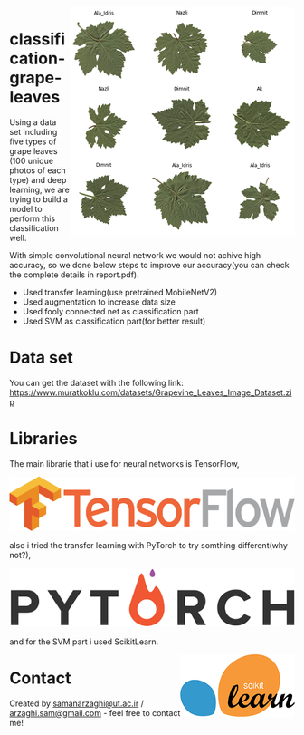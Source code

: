 <img src="./img/pre-process.png" align="right" />

# classification-grape-leaves
Using a data set including five types of grape leaves (100 unique photos of each type) and deep learning, we are trying to build a model to perform this classification well.

With simple convolutional neural network we would not achive high accuracy, so we done below steps to improve our accuracy(you can check the complete details in report.pdf).

* Used transfer learning(use pretrained MobileNetV2)
* Used augmentation to increase data size
* Used fooly connected net as classification part
* Used SVM as  classification part(for better result)

# Data set
You can get the dataset with the following link: https://www.muratkoklu.com/datasets/Grapevine_Leaves_Image_Dataset.zip

# Libraries

The main librarie that i use for neural networks is TensorFlow,

![Example screenshot](./img/tensorflow.png)


also i tried the transfer learning with PyTorch to try somthing different(why not?),

<img src="./img/pytorch.png" />

and for the SVM part i used ScikitLearn.

<img src="./img/1200px-Scikit_learn_logo_small.svg.png" align="right" />





# Contact
Created by samanarzaghi@ut.ac.ir / arzaghi.sam@gmail.com - feel free to contact me!
